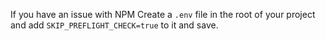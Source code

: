 If you have an issue with NPM
Create a `.env` file in the root of your project and add `SKIP_PREFLIGHT_CHECK=true` to it and save.